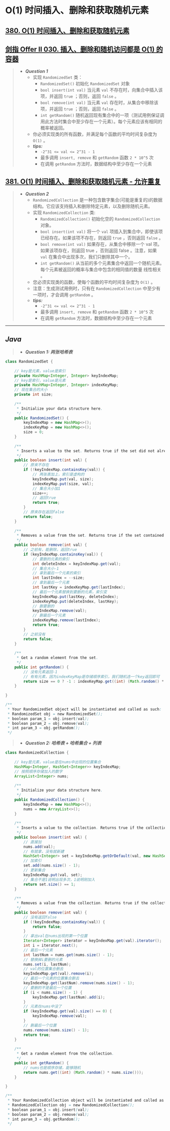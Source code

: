 # O(1) 时间插入、删除和获取随机元素

## [380. O(1) 时间插入、删除和获取随机元素](https://leetcode.cn/problems/insert-delete-getrandom-o1/)

## [剑指 Offer II 030. 插入、删除和随机访问都是 O(1) 的容器](https://leetcode.cn/problems/FortPu/)

> - ***Question 1***
>   - 实现 `RandomizedSet` 类：
>     - `RandomizedSet()` 初始化 `RandomizedSet` 对象
>     - `bool insert(int val)` 当元素 `val` 不存在时，向集合中插入该项，并返回 `true` ；否则，返回 `false` 。
>     - `bool remove(int val)` 当元素 `val` 存在时，从集合中移除该项，并返回 `true` ；否则，返回 `false` 。
>     - `int getRandom()` 随机返回现有集合中的一项（测试用例保证调用此方法时集合中至少存在一个元素）。每个元素应该有相同的概率被返回。
>   - 你必须实现类的所有函数，并满足每个函数的平均时间复杂度为 `O(1)` 。
>   - ***tips:***
>     - `-2^31 <= val <= 2^31 - 1`
>     - 最多调用 `insert, remove` 和 `getRandom` 函数 `2 * 10^5` 次
>     - 在调用 `getRandom` 方法时，数据结构中至少存在一个元素

## [381. O(1) 时间插入、删除和获取随机元素 - 允许重复](https://leetcode.cn/problems/insert-delete-getrandom-o1-duplicates-allowed/)

> - ***Question 2***
>   - `RandomizedCollection` 是一种包含数字集合(可能是重复的)的数据结构。它应该支持插入和删除特定元素，以及删除随机元素。
>   - 实现 `RandomizedCollection` 类:
>     - `RandomizedCollection()` 初始化空的 `RandomizedCollection` 对象。
>     - `bool insert(int val)` 将一个 `val` 项插入到集合中，即使该项已经存在。如果该项不存在，则返回 `true` ，否则返回 `false` 。
>     - `bool remove(int val)` 如果存在，从集合中移除一个 val 项。如果该项存在，则返回 true ，否则返回 false 。注意，如果 `val` 在集合中出现多次，我们只删除其中一个。
>     - `int getRandom()` 从当前的多个元素集合中返回一个随机元素。每个元素被返回的概率与集合中包含的相同值的数量 线性相关 。
>   - 您必须实现类的函数，使每个函数的平均时间复杂度为 `O(1)` 。
>   - 注意：生成测试用例时，只有在 `RandomizedCollection` 中至少有一项时，才会调用 `getRandom` 。
>   - ***tips:***
>     - `-2^31 <= val <= 2^31 - 1`
>     - 最多调用 `insert, remove` 和 `getRandom` 函数 `2 * 10^5` 次
>     - 在调用 `getRandom` 方法时，数据结构中至少存在一个元素

---

## *Java*

> - ***Question 1: 两张哈希表***

```java
class RandomizedSet {
    
    // key是元素，value是索引
    private HashMap<Integer, Integer> keyIndexMap;
    // key是索引，value是元素
    private HashMap<Integer, Integer> indexKeyMap;
    // 现在集合的大小
    private int size;
    
    /**
     * Initialize your data structure here.
     */
    public RandomizedSet() {
        keyIndexMap = new HashMap<>();
        indexKeyMap = new HashMap<>();
        size = 0;
    }
    
    /**
     * Inserts a value to the set. Returns true if the set did not already contain the specified element.
     */
    public boolean insert(int val) {
        // 原来不存在
        if (!keyIndexMap.containsKey(val)) {
            // 两张表加上，索引是虚构的
            keyIndexMap.put(val, size);
            indexKeyMap.put(size, val);
            // 集合大小加1
            size++;
            // 返回true
            return true;
        }
        // 原来存在返回false
        return false;
    }
    
    /**
     * Removes a value from the set. Returns true if the set contained the specified element.
     */
    public boolean remove(int val) {
        // 之前有，能删除，返回true
        if (keyIndexMap.containsKey(val)) {
            // 要删的元素的索引
            int deleteIndex = keyIndexMap.get(val);
            // 集合大小-1
            // 拿到最后一个元素的索引
            int lastIndex = --size;
            // 拿到最后一个元素
            int lastKey = indexKeyMap.get(lastIndex);
            // 最后一个元素替换到要删的元素，索引变
            keyIndexMap.put(lastKey, deleteIndex);
            indexKeyMap.put(deleteIndex, lastKey);
            // 删要删的
            keyIndexMap.remove(val);
            // 删最后一个元素
            indexKeyMap.remove(lastIndex);
            return true;
        }
        // 之前没有
        return false;
    }
    
    /**
     * Get a random element from the set.
     */
    public int getRandom() {
        // 没有元素返回-1
        // 有有元素，因为indexKeyMap是存储顺序索引，我们随机选一个key返回即可
        return size == 0 ? -1 : indexKeyMap.get((int) (Math.random() * size));
    }
    
}

/**
 * Your RandomizedSet object will be instantiated and called as such:
 * RandomizedSet obj = new RandomizedSet();
 * boolean param_1 = obj.insert(val);
 * boolean param_2 = obj.remove(val);
 * int param_3 = obj.getRandom();
 */
```

> - ***Question 2: 哈希表 + 哈希集合 + 列表***

```java
class RandomizedCollection {
    
    // key是元素，value是在nums中出现的位置集合
    HashMap<Integer, HashSet<Integer>> keyIndexMap;
    // 按照顺序存储加入的数字
    ArrayList<Integer> nums;
    
    /**
     * Initialize your data structure here.
     */
    public RandomizedCollection() {
        keyIndexMap = new HashMap<>();
        nums = new ArrayList<>();
    }
    
    /**
     * Inserts a value to the collection. Returns true if the collection did not already contain the specified element.
     */
    public boolean insert(int val) {
        // 直接加
        nums.add(val);
        // 有就拿，没有就新建
        HashSet<Integer> set = keyIndexMap.getOrDefault(val, new HashSet<>());
        // 加索引
        set.add(nums.size() - 1);
        // 更新集合
        keyIndexMap.put(val, set);
        // 集合不是1说明出现多次，1说明刚加入
        return set.size() == 1;
    }
    
    /**
     * Removes a value from the collection. Returns true if the collection contained the specified element.
     */
    public boolean remove(int val) {
        // 没有返回false
        if (!keyIndexMap.containsKey(val)) {
            return false;
        }
        // 拿出val在nums出现的第一个位置
        Iterator<Integer> iterator = keyIndexMap.get(val).iterator();
        int i = iterator.next();
        // 最后一个元素
        int lastNum = nums.get(nums.size() - 1);
        // 替换掉i要删的元素
        nums.set(i, lastNum);
        // val的位置集合删去
        keyIndexMap.get(val).remove(i);
        // 最后一个元素的位置集合删去
        keyIndexMap.get(lastNum).remove(nums.size() - 1);
        // 要删的不是最后一个位置
        if (i < nums.size() - 1) {
            keyIndexMap.get(lastNum).add(i);
        }
        // 元素在nums中没了
        if (keyIndexMap.get(val).size() == 0) {
            keyIndexMap.remove(val);
        }
        // 删最后一个位置
        nums.remove(nums.size() - 1);
        return true;
    }
    
    /**
     * Get a random element from the collection.
     */
    public int getRandom() {
        // nums也是顺序存储，能够随机
        return nums.get((int) (Math.random() * nums.size()));
    }
    
}

/**
 * Your RandomizedCollection object will be instantiated and called as such:
 * RandomizedCollection obj = new RandomizedCollection();
 * boolean param_1 = obj.insert(val);
 * boolean param_2 = obj.remove(val);
 * int param_3 = obj.getRandom();
 */
```
